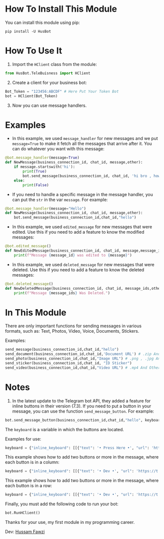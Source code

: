 # How To Install This Module

You can install this module using pip:

```commandline
pip install -U HusBot
```

# How To Use It

1. Import the `HClient` class from the module:

```python
from HusBot.TeleBuisness import HClient
```

2. Create a client for your business bot:

```python
Bot_Token = "123456:ABCDF" # Here Put Your Token Bot 
bot = HClient(Bot_Token)
```

3. Now you can use message handlers.

# Examples

- In this example, we used `message_handler` for new messages and we put `message=True` to make it fetch all the messages that arrive after it. You can do whatever you want with this message:

```python
@bot.message_handler(message=True)
def NewMessage(business_connection_id, chat_id, message,other):
    if message.startswith('hi'):
        print(True)
        bot.send_message(business_connection_id, chat_id, 'hi bro , how are you today')
    else:
    	print(False)
```

- If you need to handle a specific message in the message handler, you can put the `str` in the var `message`. For example:

```python
@bot.message_handler(message="Hello")
def NewMessage(business_connection_id, chat_id, message,other):
    bot.send_message(business_connection_id,chat_id,"hello")
```

- In this example, we used `edited_message` for new messages that were edited. Use this if you need to add a feature to know the modified messages:

```python
@bot.edited_message()
def NewEditedMessage(business_connection_id, chat_id, message,message_id,other):
    print(f"Message {message_id} was edited to {message}")
```

- In this example, we used `deleted_message` for new messages that were deleted. Use this if you need to add a feature to know the deleted messages:

```python
@bot.deleted_message()
def NewDeletedMessage(business_connection_id, chat_id, message_ids,other):
    print(f"Message {message_ids} Was Deleted.")
```

# In This Module

There are only important functions for sending messages in various formats, such as: Text, Photos, Video, Voice, Documents, Stickers. 

Examples:

```python
send_message(business_connection_id,chat_id,"hello")
send_document(business_connection_id,chat_id,'Document URL') # .zip And Other Extensions
send_photo(business_connection_id,chat_id,"Image URL") # .png , .jpg And Other Extensions
send_sticker(business_connection_id,chat_id, "ID Sticker")
send_video(business_connection_id,chat_id,"Video URL") # .mp4 And Other Extensions
```

# Notes

1. In the latest update to the Telegram bot API, they added a feature for inline buttons in their version (7.3). If you need to put a button in your message, you can use the function `send_message_button`. For example:

```python
bot.send_message_button(business_connection_id,chat_id,"hello", keyboard)
```

The `keyboard` is a variable in which the buttons are located. 

Examples for use:

```python
keyboard = {"inline_keyboard": [[{"text": '• Press Here •', "url": 'https://t.me/t_4_z'}]]}
```

This example shows how to add two buttons or more in the message, where each button is in a column:

```python
keyboard = {"inline_keyboard": [[{"text": '• Dev •', "url": 'https://t.me/t_4_z'},{"text": '• Dev •', "url": 'https://t.me/t_4_z'}]]}
```

This example shows how to add two buttons or more in the message, where each button is in a row:

```python
keyboard = {"inline_keyboard": [[{"text": '• Dev •', "url": 'https://t.me/t_4_z'}],[{"text": '• Dev •', "url": 'https://t.me/t_4_z'}]]}
```

Finally, you must add the following code to run your bot:

```python
bot.RunHClient()
```

Thanks for your use, my first module in my programming career.

Dev: [Hussam Fawzi](https://t.me/t_4_z)
```


